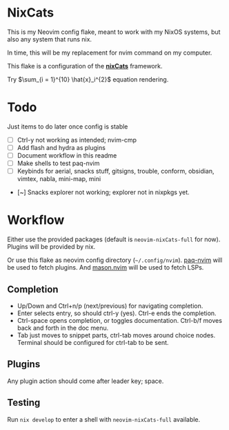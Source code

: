 # NixCats

This is my Neovim config flake, meant to work with my NixOS systems,
but also any system that runs nix.

In time, this will be my replacement for nvim command on my computer.

This flake is a configuration of the [**nixCats**](https://github.com/BirdeeHub/nixCats-nvim) framework.

Try $\sum_{i = 1}^{10} \hat{x}_i^{2}$ equation rendering.

# Todo

Just items to do later once config is stable

- [ ] Ctrl-y not working as intended; nvim-cmp
- [ ] Add flash and hydra as plugins
- [ ] Document workflow in this readme
- [ ] Make shells to test paq-nvim
- [ ] Keybinds for aerial, snacks stuff, gitsigns, trouble, conform, obsidian, vimtex, nabla, mini-map, mini
- [~] Snacks explorer not working; explorer not in nixpkgs yet.

# Workflow

Either use the provided packages (default is `neovim-nixCats-full` for now).
Plugins will be provided by nix.

Or use this flake as neovim config directory (`~/.config/nvim`).
[paq-nvim](https://github.com/savq/paq-nvim) will be used to fetch plugins.
And [mason.nvim](https://github.com/williamboman/mason.nvim) will be used to fetch LSPs.

## Completion

- Up/Down and Ctrl+n/p (next/previous) for navigating completion.
- Enter selects entry, so should ctrl-y (yes).
  Ctrl-e ends the completion.
- Ctrl-space opens completion, or toggles documentation.
  Ctrl-b/f moves back and forth in the doc menu.
- Tab just moves to snippet parts, ctrl-tab moves around choice nodes.
  Terminal should be configured for ctrl-tab to be sent.

## Plugins

Any plugin action should come after leader key; space.


## Testing

Run `nix develop` to enter a shell with `neovim-nixCats-full` available.

